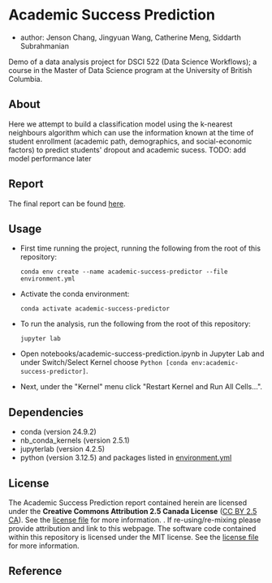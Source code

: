 # Academic Success Prediction
- author: Jenson Chang, Jingyuan Wang, Catherine Meng, Siddarth Subrahmanian

Demo of a data analysis project for DSCI 522 (Data Science Workflows); a course in the Master of Data Science program at the University of British Columbia.

## About
Here we attempt to build a classification model using the k-nearest neighbours algorithm which can use the information known at the time of student enrollment (academic path, demographics, and social-economic factors) to predict students' dropout and academic sucess.
TODO: add model performance later

## Report
The final report can be found [here](./notebook/academic-success-prediction.ipynb).

## Usage
- First time running the project, running the following from the root of this repository:
    ```
    conda env create --name academic-success-predictor --file environment.yml
    ```
- Activate the conda environment:
    ```
    conda activate academic-success-predictor
    ```
- To run the analysis, run the following from the root of this repository:
    ```
    jupyter lab 
    ```
- Open notebooks/academic-success-prediction.ipynb in Jupyter Lab and under Switch/Select Kernel choose `Python [conda env:academic-success-predictor]`.

- Next, under the "Kernel" menu click "Restart Kernel and Run All Cells...".

## Dependencies
- conda (version 24.9.2)
- nb_conda_kernels (version 2.5.1)
- jupyterlab (version 4.2.5)
- python (version 3.12.5) and packages listed in [environment.yml](./environment.yml)

## License
The Academic Success Prediction report contained herein are licensed under the **Creative Commons Attribution 2.5 Canada License** ([CC BY 2.5 CA](https://creativecommons.org/licenses/by/2.5/ca/)). See the [license file](./LICENSE.md) for more information. . If re-using/re-mixing please provide attribution and link to this webpage. The software code contained within this repository is licensed under the MIT license. See the [license file](./LICENSE.md) for more information.

## Reference
